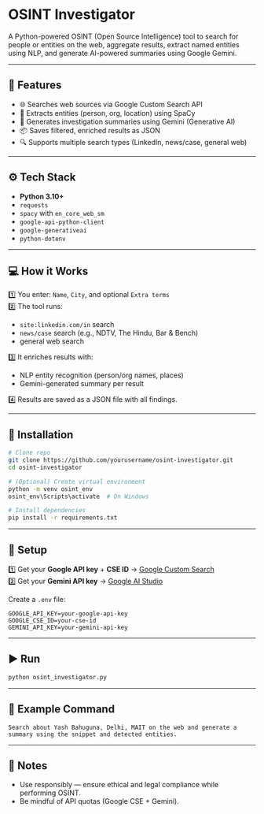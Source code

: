 
# OSINT Investigator

A Python-powered OSINT (Open Source Intelligence) tool to search for people or entities on the web, aggregate results, extract named entities using NLP, and generate AI-powered summaries using Google Gemini.

---

## 🚀 Features

- 🌐 Searches web sources via Google Custom Search API  
- 📝 Extracts entities (person, org, location) using SpaCy  
- 🤖 Generates investigation summaries using Gemini (Generative AI)  
- 📦 Saves filtered, enriched results as JSON  
- 🔍 Supports multiple search types (LinkedIn, news/case, general web)

---

## ⚙️ Tech Stack

- **Python 3.10+**
- `requests`
- `spacy` with `en_core_web_sm`
- `google-api-python-client`
- `google-generativeai`
- `python-dotenv`

---

## 💻 How it Works

1️⃣ You enter: `Name`, `City`, and optional `Extra terms`  
2️⃣ The tool runs:
- `site:linkedin.com/in` search  
- `news/case` search (e.g., NDTV, The Hindu, Bar & Bench)  
- general web search  

3️⃣ It enriches results with:
- NLP entity recognition (person/org names, places)  
- Gemini-generated summary per result  

4️⃣ Results are saved as a JSON file with all findings.

---

## 📂 Installation

```bash
# Clone repo
git clone https://github.com/yourusername/osint-investigator.git
cd osint-investigator

# (Optional) Create virtual environment
python -m venv osint_env
osint_env\Scripts\activate  # On Windows

# Install dependencies
pip install -r requirements.txt
```

---

## 🔑 Setup

1️⃣ Get your **Google API key** + **CSE ID** → [Google Custom Search](https://programmablesearchengine.google.com/)  
2️⃣ Get your **Gemini API key** → [Google AI Studio](https://makersuite.google.com/app/apikey)

Create a `.env` file:
```env
GOOGLE_API_KEY=your-google-api-key
GOOGLE_CSE_ID=your-cse-id
GEMINI_API_KEY=your-gemini-api-key
```

---

## ▶️ Run

```bash
python osint_investigator.py
```

---

## 📝 Example Command

```
Search about Yash Bahuguna, Delhi, MAIT on the web and generate a summary using the snippet and detected entities.
```

---

## 📌 Notes

- Use responsibly — ensure ethical and legal compliance while performing OSINT.  
- Be mindful of API quotas (Google CSE + Gemini).
